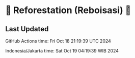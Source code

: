 
# 🌳 Reforestation (Reboisasi) 🌲

## Last Updated

GitHub Actions time: Fri Oct 18 21:19:39 UTC 2024

Indonesia/Jakarta time: Sat Oct 19 04:19:39 WIB 2024
